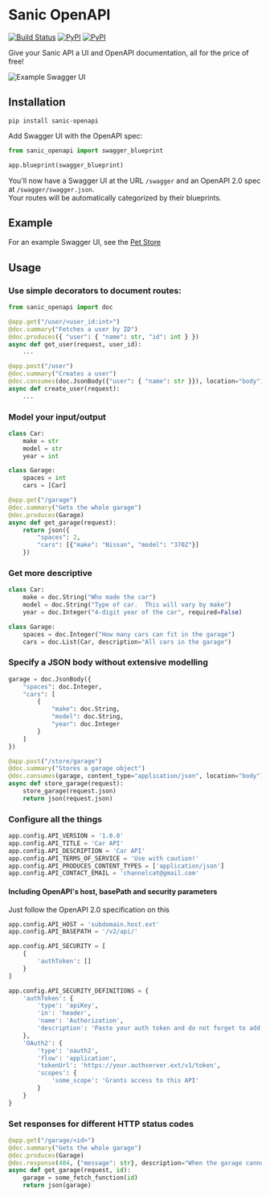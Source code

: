# Sanic OpenAPI

[![Build Status](https://travis-ci.org/huge-success/sanic-openapi.svg?branch=master)](https://travis-ci.org/huge-success/sanic-openapi)
[![PyPI](https://img.shields.io/pypi/v/sanic-openapi.svg)](https://pypi.python.org/pypi/sanic-openapi/)
[![PyPI](https://img.shields.io/pypi/pyversions/sanic-openapi.svg)](https://pypi.python.org/pypi/sanic-openapi/)

Give your Sanic API a UI and OpenAPI documentation, all for the price of free!

![Example Swagger UI](images/code-to-ui.png?raw=true "Swagger UI")

## Installation

```shell
pip install sanic-openapi
```

Add Swagger UI with the OpenAPI spec:

```python
from sanic_openapi import swagger_blueprint

app.blueprint(swagger_blueprint)
```

You'll now have a Swagger UI at the URL `/swagger` and an OpenAPI 2.0 spec at `/swagger/swagger.json`.  
Your routes will be automatically categorized by their blueprints.

## Example

For an example Swagger UI, see the [Pet Store](http://petstore.swagger.io/)

## Usage

### Use simple decorators to document routes:

```python
from sanic_openapi import doc

@app.get("/user/<user_id:int>")
@doc.summary("Fetches a user by ID")
@doc.produces({ "user": { "name": str, "id": int } })
async def get_user(request, user_id):
    ...

@app.post("/user")
@doc.summary("Creates a user")
@doc.consumes(doc.JsonBody({"user": { "name": str }}), location="body")
async def create_user(request):
    ...
```

### Model your input/output

```python
class Car:
    make = str
    model = str
    year = int

class Garage:
    spaces = int
    cars = [Car]

@app.get("/garage")
@doc.summary("Gets the whole garage")
@doc.produces(Garage)
async def get_garage(request):
    return json({
        "spaces": 2,
        "cars": [{"make": "Nissan", "model": "370Z"}]
    })

```

### Get more descriptive

```python
class Car:
    make = doc.String("Who made the car")
    model = doc.String("Type of car.  This will vary by make")
    year = doc.Integer("4-digit year of the car", required=False)

class Garage:
    spaces = doc.Integer("How many cars can fit in the garage")
    cars = doc.List(Car, description="All cars in the garage")
```

### Specify a JSON body without extensive modelling

```python
garage = doc.JsonBody({
    "spaces": doc.Integer,
    "cars": [
        {
            "make": doc.String,
            "model": doc.String,
            "year": doc.Integer
        }
    ]
})

@app.post("/store/garage")
@doc.summary("Stores a garage object")
@doc.consumes(garage, content_type="application/json", location="body")
async def store_garage(request):
    store_garage(request.json)
    return json(request.json)
```


### Configure all the things

```python
app.config.API_VERSION = '1.0.0'
app.config.API_TITLE = 'Car API'
app.config.API_DESCRIPTION = 'Car API'
app.config.API_TERMS_OF_SERVICE = 'Use with caution!'
app.config.API_PRODUCES_CONTENT_TYPES = ['application/json']
app.config.API_CONTACT_EMAIL = 'channelcat@gmail.com'
```

#### Including OpenAPI's host, basePath and security parameters

Just follow the OpenAPI 2.0 specification on this

``` python
app.config.API_HOST = 'subdomain.host.ext'
app.config.API_BASEPATH = '/v2/api/'

app.config.API_SECURITY = [
    {
        'authToken': []
    }
]

app.config.API_SECURITY_DEFINITIONS = {
    'authToken': {
        'type': 'apiKey', 
        'in': 'header', 
        'name': 'Authorization', 
        'description': 'Paste your auth token and do not forget to add "Bearer " in front of it'
    }, 
    'OAuth2': {
        'type': 'oauth2', 
        'flow': 'application', 
        'tokenUrl': 'https://your.authserver.ext/v1/token', 
        'scopes': {
            'some_scope': 'Grants access to this API'
        }
    }
}

```

### Set responses for different HTTP status codes

```python
@app.get("/garage/<id>")
@doc.summary("Gets the whole garage")
@doc.produces(Garage)
@doc.response(404, {"message": str}, description="When the garage cannot be found")
async def get_garage(request, id):
    garage = some_fetch_function(id)
    return json(garage)
```